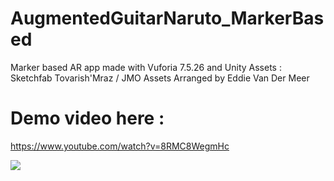 # AugmentedGuitarNaruto_MarkerBased

Marker based AR app made with Vuforia 7.5.26 and Unity
Assets : Sketchfab Tovarish'Mraz / JMO Assets
Arranged by Eddie Van Der Meer

# Demo video here : 
https://www.youtube.com/watch?v=8RMC8WegmHc

![](GuitarMarkerNaruto.gif)

